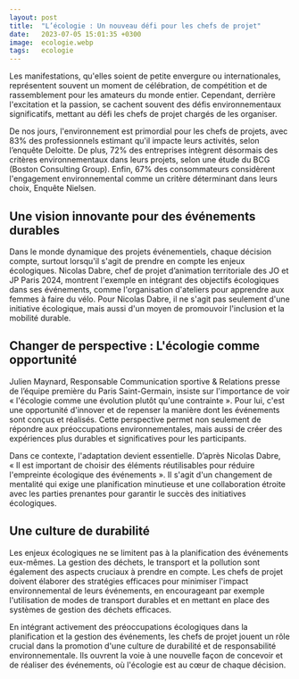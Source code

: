 ```yaml
---
layout: post
title:  "L’écologie : Un nouveau défi pour les chefs de projet"
date:   2023-07-05 15:01:35 +0300
image:  ecologie.webp
tags:   ecologie
---
```

Les manifestations, qu'elles soient de petite envergure ou internationales, représentent souvent un moment de célébration, de compétition et de rassemblement pour les amateurs du monde entier. Cependant, derrière l'excitation et la passion, se cachent souvent des défis environnementaux significatifs, mettant au défi les chefs de projet chargés de les organiser.

De nos jours, l'environnement est primordial pour les chefs de projets, avec 83% des professionnels estimant qu'il impacte leurs activités, selon l’enquête Deloitte. De plus, 72% des entreprises intègrent désormais des critères environnementaux dans leurs projets, selon une étude du BCG (Boston Consulting Group). Enfin, 67% des consommateurs considèrent l'engagement environnemental comme un critère déterminant dans leurs choix, Enquête Nielsen.

## Une vision innovante pour des événements durables

Dans le monde dynamique des projets événementiels, chaque décision compte, surtout lorsqu'il s'agit de prendre en compte les enjeux écologiques. Nicolas Dabre, chef de projet d’animation territoriale des JO et JP Paris 2024, montrent l'exemple en intégrant des objectifs écologiques dans ses événements, comme l'organisation d'ateliers pour apprendre aux femmes à faire du vélo. Pour Nicolas Dabre, il ne s'agit pas seulement d'une initiative écologique, mais aussi d'un moyen de promouvoir l'inclusion et la mobilité durable.

## Changer de perspective : L'écologie comme opportunité

Julien Maynard, Responsable Communication sportive & Relations presse de l’équipe première du Paris Saint-Germain, insiste sur l'importance de voir « l'écologie comme une évolution plutôt qu'une contrainte ». Pour lui, c'est une opportunité d'innover et de repenser la manière dont les événements sont conçus et réalisés. Cette perspective permet non seulement de répondre aux préoccupations environnementales, mais aussi de créer des expériences plus durables et significatives pour les participants.

Dans ce contexte, l'adaptation devient essentielle. D’après Nicolas Dabre, « Il est important de choisir des éléments réutilisables pour réduire l'empreinte écologique des événements ». Il s'agit d'un changement de mentalité qui exige une planification minutieuse et une collaboration étroite avec les parties prenantes pour garantir le succès des initiatives écologiques.

## Une culture de durabilité

Les enjeux écologiques ne se limitent pas à la planification des événements eux-mêmes. La gestion des déchets, le transport et la pollution sont également des aspects cruciaux à prendre en compte. Les chefs de projet doivent élaborer des stratégies efficaces pour minimiser l'impact environnemental de leurs événements, en encourageant par exemple l'utilisation de modes de transport durables et en mettant en place des systèmes de gestion des déchets efficaces.

En intégrant activement des préoccupations écologiques dans la planification et la gestion des événements, les chefs de projet jouent un rôle crucial dans la promotion d'une culture de durabilité et de responsabilité environnementale. Ils ouvrent la voie à une nouvelle façon de concevoir et de réaliser des événements, où l'écologie est au cœur de chaque décision.
